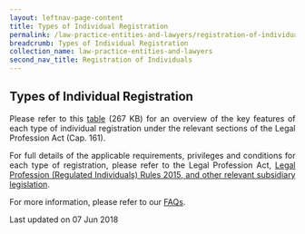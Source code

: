 ```yaml
---
layout: leftnav-page-content
title: Types of Individual Registration 
permalink: /law-practice-entities-and-lawyers/registration-of-individuals/types-of-individual-registration/
breadcrumb: Types of Individual Registration 
collection_name: law-practice-entities-and-lawyers
second_nav_title: Registration of Individuals
---
```


Types of Individual Registration
---

<p style="text-align: justify">Please refer to this <a href="mlaw.gov.sg/files/Types_of_LSRA_Individual_Registration_May_2018.pdf/" target="_blank">table</a> (267 KB) for an overview of the key features of each type of individual registration under the relevant sections of the Legal Profession Act (Cap. 161).

<p style="text-align: justify">For full details of the applicable requirements, privileges and conditions for each type of registration, please refer to the  Legal Profession Act, <a href="mlaw.gov.sg/law-practice-entities-and-lawyers/resources-for-law-practice-entities/relevant-legislation-and-communications/" target="_blank">Legal Profession (Regulated Individuals) Rules 2015, and other relevant subsidiary legislation</a>.<br>

For more information, please refer to our <a href="https://va.ecitizen.gov.sg/cfp/customerpages/mlaw/explorefaq.aspx" target="_blank">FAQs</a>.

<p class="right-side-updated">Last updated on 07 Jun 2018</p>
